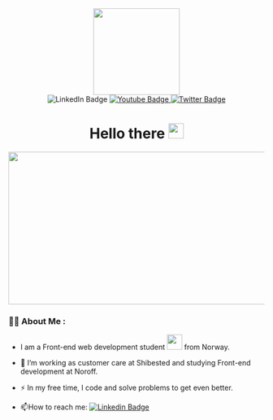 <div id="header" align="center">
  <img src="https://media.giphy.com/media/YULPJoecGetvtOm1H0/giphy.gif" width="170"/>
</div>

<div id="badges" align="center"
  <a href="your-linkedin-URL">
    <img src="https://img.shields.io/badge/LinkedIn-blue?style=for-the-badge&logo=linkedin&logoColor=white" alt="LinkedIn Badge"/>
  </a>
  <a href="your-youtube-URL">
    <img src="https://img.shields.io/badge/YouTube-red?style=for-the-badge&logo=youtube&logoColor=white" alt="Youtube Badge"/>
  </a>
  <a href="your-twitter-URL">
    <img src="https://img.shields.io/badge/Twitter-blue?style=for-the-badge&logo=twitter&logoColor=white" alt="Twitter Badge"/>
  </a>
</div>

<div id="counter" align="center">
  <img src="https://komarev.com/ghpvc/?username=Allawi465&style=flat-square&color=blue" alt="" />
   <h1>
      Hello there
      <img src="https://media.giphy.com/media/hvRJCLFzcasrR4ia7z/giphy.gif" width="30px"/>
  </h1>
</div>

<div align="center">
  <img src="https://media.giphy.com/media/dWesBcTLavkZuG35MI/giphy.gif" width="600" height="300"/>
</div>

### :man_technologist: About Me :

- I am a Front-end web development student <img src="https://media.giphy.com/media/WUlplcMpOCEmTGBtBW/giphy.gif" width="30"> from Norway.

- :telescope: I’m working as customer care at Shibested and studying Front-end development at Noroff.

- :zap: In my free time, I code and solve problems to get even better.

- :mailbox:How to reach me: [![Linkedin Badge](https://img.shields.io/badge/-kakbar-blue?style=flat&logo=Linkedin&logoColor=white)](your-linkedin-url)

<!--
**Allawi465/Allawi465** is a ✨ _special_ ✨ repository because its `README.md` (this file) appears on your GitHub profile.

Here are some ideas to get you started:

- 🔭 I’m currently working on ...
- 🌱 I’m currently learning ...
- 👯 I’m looking to collaborate on ...
- 🤔 I’m looking for help with ...
- 💬 Ask me about ...
- 📫 How to reach me: ...
- 😄 Pronouns: ...
- ⚡ Fun fact: ...
-->
